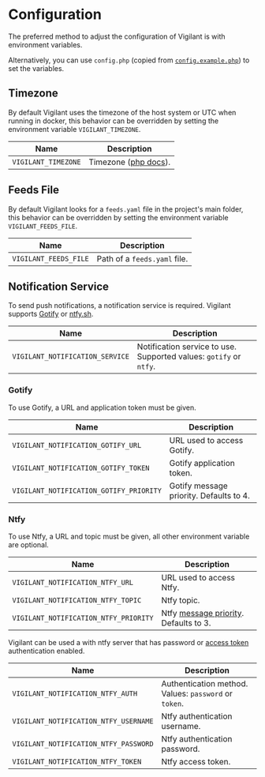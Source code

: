 # Configuration

The preferred method to adjust the configuration of Vigilant is with environment variables.

Alternatively, you can use `config.php` (copied from [`config.example.php`](../config.example.php)) to set the variables.

## Timezone

By default Vigilant uses the timezone of the host system or UTC when running in docker, this behavior can be overridden by setting the environment variable `VIGILANT_TIMEZONE`.

| Name                | Description                                                         |
| ------------------- | ------------------------------------------------------------------- |
| `VIGILANT_TIMEZONE` | Timezone ([php docs](https://www.php.net/manual/en/timezones.php)). |

## Feeds File

By default Vigilant looks for a `feeds.yaml` file in the project's main folder, this behavior can be overridden by setting the environment variable `VIGILANT_FEEDS_FILE`.

| Name                  | Description                  |
| --------------------- | ---------------------------- |
| `VIGILANT_FEEDS_FILE` | Path of a `feeds.yaml` file. |

## Notification Service

To send push notifications, a notification service is required. Vigilant supports [Gotify](https://gotify.net) or [ntfy.sh](https://ntfy.sh).

| Name                            | Description                                                        |
| ------------------------------- | ------------------------------------------------------------------ |
| `VIGILANT_NOTIFICATION_SERVICE` | Notification service to use. Supported values: `gotify` or `ntfy`. |

### Gotify

To use Gotify, a URL and application token must be given.

| Name                                    | Description                             |
| --------------------------------------- | --------------------------------------- |
| `VIGILANT_NOTIFICATION_GOTIFY_URL`      | URL used to access Gotify.              |
| `VIGILANT_NOTIFICATION_GOTIFY_TOKEN`    | Gotify application token.               |
| `VIGILANT_NOTIFICATION_GOTIFY_PRIORITY` | Gotify message priority. Defaults to 4. |

### Ntfy

To use Ntfy, a URL and topic must be given, all other environment variable are optional.

| Name                                  | Description                                                                             |
| ------------------------------------- | --------------------------------------------------------------------------------------- |
| `VIGILANT_NOTIFICATION_NTFY_URL`      | URL used to access Ntfy.                                                                |
| `VIGILANT_NOTIFICATION_NTFY_TOPIC`    | Ntfy topic.                                                                             |
| `VIGILANT_NOTIFICATION_NTFY_PRIORITY` | Ntfy [message priority](https://docs.ntfy.sh/publish/#message-priority). Defaults to 3. |

Vigilant can be used a with ntfy server that has password or [access token](https://docs.ntfy.sh/config/#access-tokens) authentication enabled.

| Name                                  | Description                                           |
| ------------------------------------- | ----------------------------------------------------- |
| `VIGILANT_NOTIFICATION_NTFY_AUTH`     | Authentication method. Values: `password` or `token`. |
| `VIGILANT_NOTIFICATION_NTFY_USERNAME` | Ntfy authentication username.                         |
| `VIGILANT_NOTIFICATION_NTFY_PASSWORD` | Ntfy authentication password.                         |
| `VIGILANT_NOTIFICATION_NTFY_TOKEN`    | Ntfy access token.                                    |

